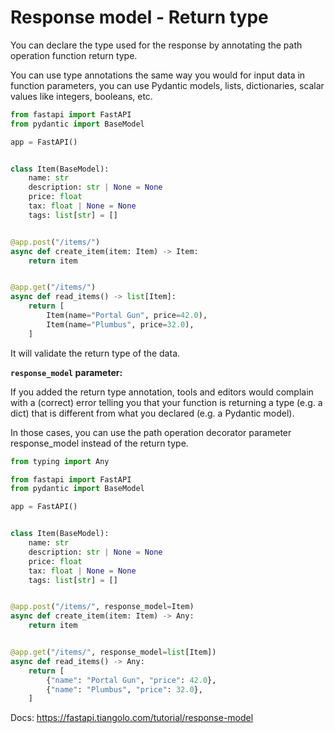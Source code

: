 # Response model -  Return type

You can declare the type used for the response by annotating the path operation function return type.

You can use type annotations the same way you would for input data in function parameters, you can use Pydantic models, lists, dictionaries, scalar values like integers, booleans, etc.

```py
from fastapi import FastAPI
from pydantic import BaseModel

app = FastAPI()


class Item(BaseModel):
    name: str
    description: str | None = None
    price: float
    tax: float | None = None
    tags: list[str] = []


@app.post("/items/")
async def create_item(item: Item) -> Item:
    return item


@app.get("/items/")
async def read_items() -> list[Item]:
    return [
        Item(name="Portal Gun", price=42.0),
        Item(name="Plumbus", price=32.0),
    ]
```

It will validate the return type of the data.

**`response_model` parameter:**

If you added the return type annotation, tools and editors would complain with a (correct) error telling you that your function is returning a type (e.g. a dict) that is different from what you declared (e.g. a Pydantic model).

In those cases, you can use the path operation decorator parameter response_model instead of the return type.

```py
from typing import Any

from fastapi import FastAPI
from pydantic import BaseModel

app = FastAPI()


class Item(BaseModel):
    name: str
    description: str | None = None
    price: float
    tax: float | None = None
    tags: list[str] = []


@app.post("/items/", response_model=Item)
async def create_item(item: Item) -> Any:
    return item


@app.get("/items/", response_model=list[Item])
async def read_items() -> Any:
    return [
        {"name": "Portal Gun", "price": 42.0},
        {"name": "Plumbus", "price": 32.0},
    ]
```

Docs: <https://fastapi.tiangolo.com/tutorial/response-model>
